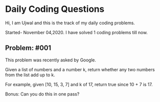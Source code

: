 # Daily Coding Questions

Hi, I am Ujwal and this is the track of my daily coding problems.

Started- November 04,2020. I have solved 1 coding problems till now.

## Problem: #001

This problem was recently asked by Google.

Given a list of numbers and a number k, return whether any two numbers from the list add up to k.

For example, given [10, 15, 3, 7] and k of 17, return true since 10 + 7 is 17.

Bonus: Can you do this in one pass?
